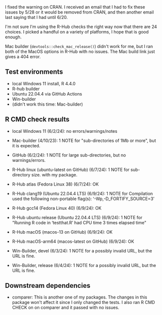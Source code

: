 I fixed the warning on CRAN.
I received an email that I had to fix these issues by 5/28 or it would be
removed from CRAN, and then another email last saying that I had until 6/20.

I'm not sure I'm using the R-Hub checks the right way now that there are 24
choices. I picked a handful on a variety of platforms, I hope that is good enough.

Mac builder (`devtools::check_mac_release()`) didn't work for me, but I ran both
of the MacOS options in R-Hub with no issues. The Mac build link just gives
a 404 error.

## Test environments
* local Windows 11 install, R 4.4.0
* R-hub builder
* Ubuntu 22.04.4 via GitHub Actions
* Win-builder
* (didn't work this time: Mac-builder)

## R CMD check results

* local Windows 11 (6/2/24): no errors/warnings/notes

* Mac-builder (4/10/23): 1 NOTE for "sub-directories of 1Mb or more", but it is expected.

* GitHub (6/2/24): 1 NOTE for large sub-directories, but no
warnings/errors.

* R-Hub linux (ubuntu-latest on GitHub) (6/7/24): 1 NOTE for sub-directory size.
with my package.

* R-Hub atlas (Fedora Linux 38) (6/7/24): OK

* R-Hub clang19 (Ubuntu 22.04.4 LTS) (6/9/24): 1 NOTE for
  Compilation used the following non-portable flag(s):
    ‘-Wp,-D_FORTIFY_SOURCE=3’

* R-Hub gcc14 (Fedora Linux 40) (6/9/24): OK

* R-Hub ubuntu release (Ubuntu 22.04.4 LTS) (6/9/24): 1 NOTE for
"Running R code in ‘testthat.R’ had CPU time 3 times elapsed time"

* R-Hub macOS (macos-13 on GitHub) (6/9/24): OK

* R-Hub macOS-arm64 (macos-latest on GitHub) (6/9/24): OK

* Win-Builder, devel (6/3/24): 1 NOTE for a possibly invalid URL, but the URL
is fine.

* Win-Builder, release (6/4/24): 1 NOTE for a possibly invalid URL, but the URL
is fine.

## Downstream dependencies

* comparer: This is another one of my packages. The changes in this package
won't affect it since I only changed the tests. I also ran R CMD CHECK on
on comparer and it passed with no issues.
